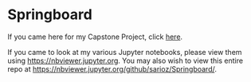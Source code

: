 # Springboard

If you came here for my Capstone Project, click [here](https://github.com/sarioz/Springboard/tree/main/Capstone-Project).

If you came to look at my various Jupyter notebooks,
please view them using https://nbviewer.jupyter.org.
You may also wish to view this entire repo at https://nbviewer.jupyter.org/github/sarioz/Springboard/.
